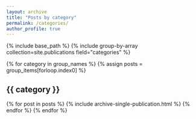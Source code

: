 ```yaml
---
layout: archive
title: "Posts by category"
permalink: /categories/
author_profile: true
---
```


{% include base_path %}
{% include group-by-array collection=site.publications field="categories" %}

<div>
{% for category in group_names %}
  {% assign posts = group_items[forloop.index0] %}
  <h2 id="{{ category | slugify }}" class="archive__subtitle">{{ category }}</h2>
  {% for post in posts %}
    {% include archive-single-publication.html %}
  {% endfor %}
{% endfor %}
</div>